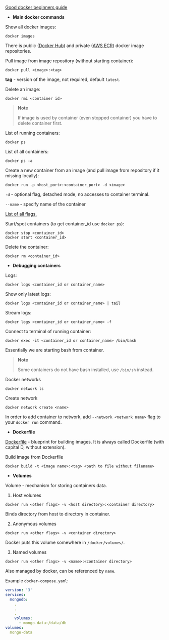 [Good docker beginners guide](https://www.youtube.com/watch?v=3c-iBn73dDE)

- **Main docker commands**

Show all docker images:
```shell
docker images
```
There is public ([Docker Hub](https://hub.docker.com/)) and private ([AWS ECR](https://aws.amazon.com/ecr/)) docker image repositories.

Pull image from image repository (without starting container):
```shell
docker pull <image>:<tag>
```
**tag** - version of the image, not required, default `latest`.

Delete an image:
```shell
docker rmi <container id>
```
> **Note**
> 
> If image is used by container (even stopped container) you have to delete container first.

List of running containers:
```shell
docker ps
```
List of all containers:
```shell
docker ps -a
```
Create a new container from an image (and pull image from repository if it missing locally):
```shell
docker run -p <host_port>:<container_port> -d <image>
```
`-d` - optional flag, detached mode, no accesses to container terminal.

`--name` - specify name of the container

[List of all flags.](https://docs.docker.com/engine/reference/commandline/run/)

Start/spot containers (to get container_id use `docker ps`):
```shell
docker stop <container_id>
docker start <container_id>
```
Delete the container:
```shell
docker rm <container_id>
```

- **Debugging containers**

Logs:
```shell
docker logs <container_id or container_name>
```
Show only latest logs:
```shell
docker logs <container_id or container_name> | tail
```
Stream logs:
```shell
docker logs <container_id or container_name> -f
```
Connect to terminal of running container:
```shell
docker exec -it <container_id or container_name> /bin/bash
```
Essentially we are starting bash from container.
> **Note**
> 
> Some containers do not have bash installed, use `/bin/sh` instead.

Docker networks
```shell
docker network ls
```
Create network
```shell
docker network create <name>
```
In order to add container to network, add `--network <network name>` flag to your `docker run` command.
- **Dockerfile**

[Dockerfile](Docker/Dockerfile) - blueprint for building images. It is always called Dockerfile (with capital D, without extension).

Build image from Dockerfile
```shell
docker build -t <image name>:<tag> <path to file without filename>
```
- **Volumes**

Volume - mechanism for storing containers data.

1. Host volumes
```shell
docker run <other flags> -v <host directory>:<container directory>
```
Binds directory from host to directory in container.

2. Anonymous volumes
```shell
docker run <other flags> -v <container directory>
```
Docker puts this volume somewhere in `/docker/volumes/`.

3. Named volumes
```shell
docker run <other flags> -v <name>:<container directory>
```
Also managed by docker, can be referenced by `name`.

Example `docker-compose.yaml`:
```yaml
version: '3'
services:
  mongodb:
    .
    .
    .
    volumes:
      - mongo-data:/data/db
volumes:
  mongo-data
```